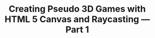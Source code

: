 ---
title: Creating Pseudo 3D Games with HTML 5 Canvas and Raycasting — Part 1
authors:
- jacob-seidelin
tags:
- TAG
- layout: article
---